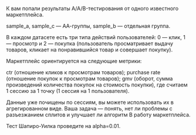 К вам попали результаты A/A/B-тестирования от одного известного маркетплейса. 

sample_a, sample_c — АА-группы, sample_b — отдельная группа. 

В каждом датасете есть три типа действий пользователей: 0 — клик, 1 — просмотр и 2 — покупка (пользователь просматривает выдачу товаров, кликает на понравившийся товар и совершает покупку).

Маркетплейс ориентируется на следующие метрики:

ctr (отношение кликов к просмотрам товаров);
purchase rate (отношение покупок к просмотрам товаров);
gmv (оборот, сумма произведений количества покупок на стоимость покупки), где считаем 1 сессию за 1 точку (1 сессия на 1 пользователя).

Данные уже почищены по сессиям, вы можете использовать их в агрегированном виде. Ваша задача — понять, нет ли проблемы с разъезжанием сплитов и улучшает ли алгоритм B работу маркетплейса.

Тест Шапиро-Уилка проведите на alpha=0.01.
